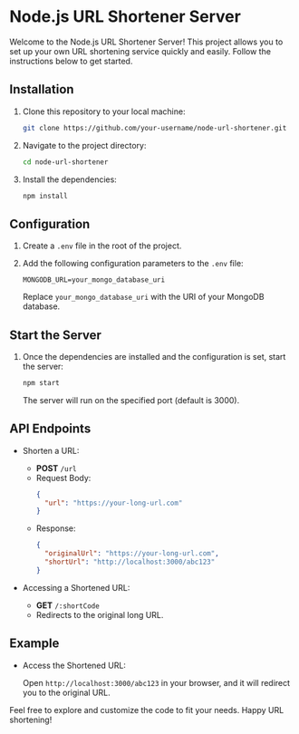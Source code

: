 # Node.js URL Shortener Server

Welcome to the Node.js URL Shortener Server! This project allows you to set up your own URL shortening service quickly and easily. Follow the instructions below to get started.

## Installation

1. Clone this repository to your local machine:

   ```bash
   git clone https://github.com/your-username/node-url-shortener.git
   ```

2. Navigate to the project directory:

   ```bash
   cd node-url-shortener
   ```

3. Install the dependencies:

   ```bash
   npm install
   ```

## Configuration

1. Create a `.env` file in the root of the project.

2. Add the following configuration parameters to the `.env` file:

   ```env
   MONGODB_URL=your_mongo_database_uri
   ```

   Replace `your_mongo_database_uri` with the URI of your MongoDB database.

## Start the Server

1. Once the dependencies are installed and the configuration is set, start the server:

   ```bash
   npm start
   ```

   The server will run on the specified port (default is 3000).

## API Endpoints

- Shorten a URL:

  - **POST** `/url`
  - Request Body:
    ```json
    {
      "url": "https://your-long-url.com"
    }
    ```
  - Response:
    ```json
    {
      "originalUrl": "https://your-long-url.com",
      "shortUrl": "http://localhost:3000/abc123"
    }
    ```

- Accessing a Shortened URL:
  - **GET** `/:shortCode`
  - Redirects to the original long URL.

## Example

- Access the Shortened URL:

  Open `http://localhost:3000/abc123` in your browser, and it will redirect you to the original URL.

Feel free to explore and customize the code to fit your needs. Happy URL shortening!

